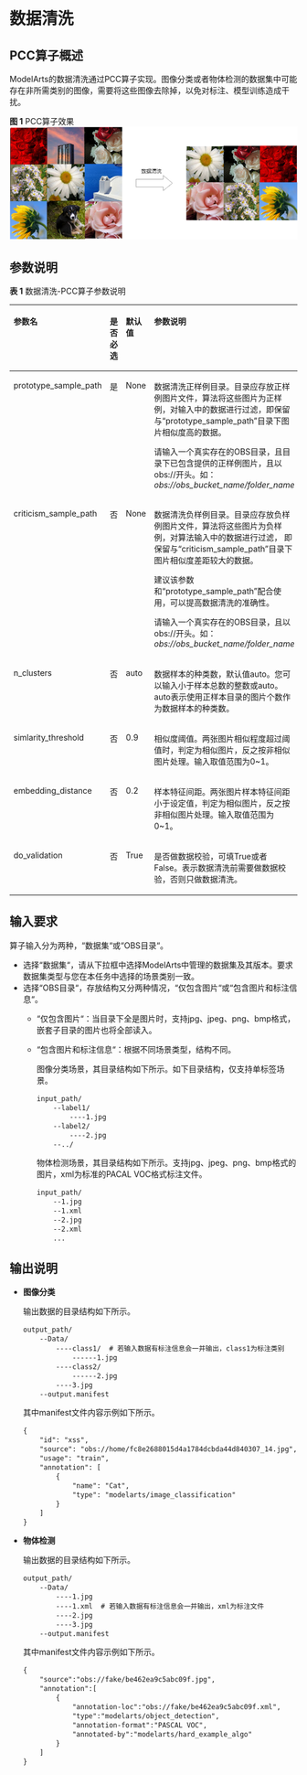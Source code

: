 # 数据清洗<a name="modelarts_23_0340"></a>

## PCC算子概述<a name="zh-cn_topic_0262111316_section549195085217"></a>

ModelArts的数据清洗通过PCC算子实现。图像分类或者物体检测的数据集中可能存在非所需类别的图像，需要将这些图像去除掉，以免对标注、模型训练造成干扰。

**图 1**  PCC算子效果<a name="zh-cn_topic_0262111316_fig0784114719208"></a>  
![](figures/PCC算子效果.png "PCC算子效果")

## 参数说明<a name="zh-cn_topic_0262111316_section12961782538"></a>

**表 1**  数据清洗-PCC算子参数说明

<a name="zh-cn_topic_0262111316_table14105640181020"></a>
<table><thead align="left"><tr id="zh-cn_topic_0262111316_row2105940191016"><th class="cellrowborder" valign="top" width="23.427657234276573%" id="mcps1.2.5.1.1"><p id="zh-cn_topic_0262111316_p41059407106"><a name="zh-cn_topic_0262111316_p41059407106"></a><a name="zh-cn_topic_0262111316_p41059407106"></a>参数名</p>
</th>
<th class="cellrowborder" valign="top" width="6.909309069093091%" id="mcps1.2.5.1.2"><p id="zh-cn_topic_0262111316_p19105840171018"><a name="zh-cn_topic_0262111316_p19105840171018"></a><a name="zh-cn_topic_0262111316_p19105840171018"></a>是否必选</p>
</th>
<th class="cellrowborder" valign="top" width="8.13918608139186%" id="mcps1.2.5.1.3"><p id="zh-cn_topic_0262111316_p151057402108"><a name="zh-cn_topic_0262111316_p151057402108"></a><a name="zh-cn_topic_0262111316_p151057402108"></a>默认值</p>
</th>
<th class="cellrowborder" valign="top" width="61.523847615238466%" id="mcps1.2.5.1.4"><p id="zh-cn_topic_0262111316_p1810513402108"><a name="zh-cn_topic_0262111316_p1810513402108"></a><a name="zh-cn_topic_0262111316_p1810513402108"></a>参数说明</p>
</th>
</tr>
</thead>
<tbody><tr id="zh-cn_topic_0262111316_row8105184031010"><td class="cellrowborder" valign="top" width="23.427657234276573%" headers="mcps1.2.5.1.1 "><p id="zh-cn_topic_0262111316_p1510511407101"><a name="zh-cn_topic_0262111316_p1510511407101"></a><a name="zh-cn_topic_0262111316_p1510511407101"></a>prototype_sample_path</p>
</td>
<td class="cellrowborder" valign="top" width="6.909309069093091%" headers="mcps1.2.5.1.2 "><p id="zh-cn_topic_0262111316_p17158195461614"><a name="zh-cn_topic_0262111316_p17158195461614"></a><a name="zh-cn_topic_0262111316_p17158195461614"></a>是</p>
</td>
<td class="cellrowborder" valign="top" width="8.13918608139186%" headers="mcps1.2.5.1.3 "><p id="zh-cn_topic_0262111316_p141055409102"><a name="zh-cn_topic_0262111316_p141055409102"></a><a name="zh-cn_topic_0262111316_p141055409102"></a>None</p>
</td>
<td class="cellrowborder" valign="top" width="61.523847615238466%" headers="mcps1.2.5.1.4 "><p id="zh-cn_topic_0262111316_p111051840191013"><a name="zh-cn_topic_0262111316_p111051840191013"></a><a name="zh-cn_topic_0262111316_p111051840191013"></a>数据清洗正样例目录。目录应存放正样例图片文件，算法将这些图片为正样例，对输入中的数据进行过滤，即保留与<span class="parmname" id="zh-cn_topic_0262111316_parmname26739561384"><a name="zh-cn_topic_0262111316_parmname26739561384"></a><a name="zh-cn_topic_0262111316_parmname26739561384"></a>“prototype_sample_path”</span>目录下图片相似度高的数据。</p>
<p id="zh-cn_topic_0262111316_p445245516011"><a name="zh-cn_topic_0262111316_p445245516011"></a><a name="zh-cn_topic_0262111316_p445245516011"></a>请输入一个真实存在的OBS目录，且目录下已包含提供的正样例图片，且以obs://开头。如：<em id="zh-cn_topic_0262111316_i89915121193"><a name="zh-cn_topic_0262111316_i89915121193"></a><a name="zh-cn_topic_0262111316_i89915121193"></a>obs://obs_bucket_name/folder_name</em></p>
</td>
</tr>
<tr id="zh-cn_topic_0262111316_row11054409109"><td class="cellrowborder" valign="top" width="23.427657234276573%" headers="mcps1.2.5.1.1 "><p id="zh-cn_topic_0262111316_p3105124031020"><a name="zh-cn_topic_0262111316_p3105124031020"></a><a name="zh-cn_topic_0262111316_p3105124031020"></a>criticism_sample_path</p>
</td>
<td class="cellrowborder" valign="top" width="6.909309069093091%" headers="mcps1.2.5.1.2 "><p id="zh-cn_topic_0262111316_p111051840171012"><a name="zh-cn_topic_0262111316_p111051840171012"></a><a name="zh-cn_topic_0262111316_p111051840171012"></a>否</p>
</td>
<td class="cellrowborder" valign="top" width="8.13918608139186%" headers="mcps1.2.5.1.3 "><p id="zh-cn_topic_0262111316_p151051940101011"><a name="zh-cn_topic_0262111316_p151051940101011"></a><a name="zh-cn_topic_0262111316_p151051940101011"></a>None</p>
</td>
<td class="cellrowborder" valign="top" width="61.523847615238466%" headers="mcps1.2.5.1.4 "><p id="zh-cn_topic_0262111316_p1610504010107"><a name="zh-cn_topic_0262111316_p1610504010107"></a><a name="zh-cn_topic_0262111316_p1610504010107"></a>数据清洗负样例目录。目录应存放负样例图片文件，算法将这些图片为负样例，对算法输入中的数据进行过滤， 即保留与<span class="parmname" id="zh-cn_topic_0262111316_parmname19343415182917"><a name="zh-cn_topic_0262111316_parmname19343415182917"></a><a name="zh-cn_topic_0262111316_parmname19343415182917"></a>“criticism_sample_path”</span>目录下图片相似度差距较大的数据。</p>
<p id="zh-cn_topic_0262111316_p17915202215298"><a name="zh-cn_topic_0262111316_p17915202215298"></a><a name="zh-cn_topic_0262111316_p17915202215298"></a>建议该参数和<span class="parmname" id="zh-cn_topic_0262111316_parmname19151222182912"><a name="zh-cn_topic_0262111316_parmname19151222182912"></a><a name="zh-cn_topic_0262111316_parmname19151222182912"></a>“prototype_sample_path”</span>配合使用，可以提高数据清洗的准确性。</p>
<p id="zh-cn_topic_0262111316_p1210515401108"><a name="zh-cn_topic_0262111316_p1210515401108"></a><a name="zh-cn_topic_0262111316_p1210515401108"></a>请输入一个真实存在的OBS目录，且以obs://开头。如：<em id="zh-cn_topic_0262111316_i315362112910"><a name="zh-cn_topic_0262111316_i315362112910"></a><a name="zh-cn_topic_0262111316_i315362112910"></a>obs://obs_bucket_name/folder_name</em></p>
</td>
</tr>
<tr id="zh-cn_topic_0262111316_row13222235181711"><td class="cellrowborder" valign="top" width="23.427657234276573%" headers="mcps1.2.5.1.1 "><p id="zh-cn_topic_0262111316_p1222103517173"><a name="zh-cn_topic_0262111316_p1222103517173"></a><a name="zh-cn_topic_0262111316_p1222103517173"></a>n_clusters</p>
</td>
<td class="cellrowborder" valign="top" width="6.909309069093091%" headers="mcps1.2.5.1.2 "><p id="zh-cn_topic_0262111316_p16128134181710"><a name="zh-cn_topic_0262111316_p16128134181710"></a><a name="zh-cn_topic_0262111316_p16128134181710"></a>否</p>
</td>
<td class="cellrowborder" valign="top" width="8.13918608139186%" headers="mcps1.2.5.1.3 "><p id="zh-cn_topic_0262111316_p2022212352172"><a name="zh-cn_topic_0262111316_p2022212352172"></a><a name="zh-cn_topic_0262111316_p2022212352172"></a>auto</p>
</td>
<td class="cellrowborder" valign="top" width="61.523847615238466%" headers="mcps1.2.5.1.4 "><p id="zh-cn_topic_0262111316_p20222123512179"><a name="zh-cn_topic_0262111316_p20222123512179"></a><a name="zh-cn_topic_0262111316_p20222123512179"></a>数据样本的种类数，默认值auto。您可以输入小于样本总数的整数或auto。auto表示使用正样本目录的图片个数作为数据样本的种类数。</p>
</td>
</tr>
<tr id="zh-cn_topic_0262111316_row1184913991711"><td class="cellrowborder" valign="top" width="23.427657234276573%" headers="mcps1.2.5.1.1 "><p id="zh-cn_topic_0262111316_p48492393175"><a name="zh-cn_topic_0262111316_p48492393175"></a><a name="zh-cn_topic_0262111316_p48492393175"></a>simlarity_threshold</p>
</td>
<td class="cellrowborder" valign="top" width="6.909309069093091%" headers="mcps1.2.5.1.2 "><p id="zh-cn_topic_0262111316_p16138946171"><a name="zh-cn_topic_0262111316_p16138946171"></a><a name="zh-cn_topic_0262111316_p16138946171"></a>否</p>
</td>
<td class="cellrowborder" valign="top" width="8.13918608139186%" headers="mcps1.2.5.1.3 "><p id="zh-cn_topic_0262111316_p48494391170"><a name="zh-cn_topic_0262111316_p48494391170"></a><a name="zh-cn_topic_0262111316_p48494391170"></a>0.9</p>
</td>
<td class="cellrowborder" valign="top" width="61.523847615238466%" headers="mcps1.2.5.1.4 "><p id="zh-cn_topic_0262111316_p18849739151714"><a name="zh-cn_topic_0262111316_p18849739151714"></a><a name="zh-cn_topic_0262111316_p18849739151714"></a>相似度阈值。两张图片相似程度超过阈值时，判定为相似图片，反之按非相似图片处理。输入取值范围为0~1。</p>
</td>
</tr>
<tr id="zh-cn_topic_0262111316_row20349544181711"><td class="cellrowborder" valign="top" width="23.427657234276573%" headers="mcps1.2.5.1.1 "><p id="zh-cn_topic_0262111316_p10349184419178"><a name="zh-cn_topic_0262111316_p10349184419178"></a><a name="zh-cn_topic_0262111316_p10349184419178"></a>embedding_distance</p>
</td>
<td class="cellrowborder" valign="top" width="6.909309069093091%" headers="mcps1.2.5.1.2 "><p id="zh-cn_topic_0262111316_p171516421714"><a name="zh-cn_topic_0262111316_p171516421714"></a><a name="zh-cn_topic_0262111316_p171516421714"></a>否</p>
</td>
<td class="cellrowborder" valign="top" width="8.13918608139186%" headers="mcps1.2.5.1.3 "><p id="zh-cn_topic_0262111316_p17349144471715"><a name="zh-cn_topic_0262111316_p17349144471715"></a><a name="zh-cn_topic_0262111316_p17349144471715"></a>0.2</p>
</td>
<td class="cellrowborder" valign="top" width="61.523847615238466%" headers="mcps1.2.5.1.4 "><p id="zh-cn_topic_0262111316_p1073612416438"><a name="zh-cn_topic_0262111316_p1073612416438"></a><a name="zh-cn_topic_0262111316_p1073612416438"></a>样本特征间距。两张图片样本特征间距小于设定值，判定为相似图片，反之按非相似图片处理。输入取值范围为0~1。</p>
</td>
</tr>
<tr id="zh-cn_topic_0262111316_row133304618158"><td class="cellrowborder" valign="top" width="23.427657234276573%" headers="mcps1.2.5.1.1 "><p id="zh-cn_topic_0262111316_p7333114631515"><a name="zh-cn_topic_0262111316_p7333114631515"></a><a name="zh-cn_topic_0262111316_p7333114631515"></a>do_validation</p>
</td>
<td class="cellrowborder" valign="top" width="6.909309069093091%" headers="mcps1.2.5.1.2 "><p id="zh-cn_topic_0262111316_p143331469158"><a name="zh-cn_topic_0262111316_p143331469158"></a><a name="zh-cn_topic_0262111316_p143331469158"></a>否</p>
</td>
<td class="cellrowborder" valign="top" width="8.13918608139186%" headers="mcps1.2.5.1.3 "><p id="zh-cn_topic_0262111316_p3333164618155"><a name="zh-cn_topic_0262111316_p3333164618155"></a><a name="zh-cn_topic_0262111316_p3333164618155"></a>True</p>
</td>
<td class="cellrowborder" valign="top" width="61.523847615238466%" headers="mcps1.2.5.1.4 "><p id="zh-cn_topic_0262111316_p13333246121518"><a name="zh-cn_topic_0262111316_p13333246121518"></a><a name="zh-cn_topic_0262111316_p13333246121518"></a>是否做数据校验，可填True或者False。表示数据清洗前需要做数据校验，否则只做数据清洗。</p>
</td>
</tr>
</tbody>
</table>

## 输入要求<a name="zh-cn_topic_0262111316_section1182518553429"></a>

算子输入分为两种，“数据集“或“OBS目录“。

-   选择“数据集“，请从下拉框中选择ModelArts中管理的数据集及其版本。要求数据集类型与您在本任务中选择的场景类别一致。
-   选择“OBS目录“，存放结构又分两种情况，“仅包含图片“或“包含图片和标注信息“。
    -   “仅包含图片“：当目录下全是图片时，支持jpg、jpeg、png、bmp格式，嵌套子目录的图片也将全部读入。
    -   “包含图片和标注信息“：根据不同场景类型，结构不同。

        图像分类场景，其目录结构如下所示。如下目录结构，仅支持单标签场景。

        ```
        input_path/
            --label1/
                ----1.jpg
            --label2/
                ----2.jpg
            --../
        ```

        物体检测场景，其目录结构如下所示。支持jpg、jpeg、png、bmp格式的图片，xml为标准的PACAL VOC格式标注文件。

        ```
        input_path/
            --1.jpg
            --1.xml
            --2.jpg
            --2.xml
            ...
        ```



## 输出说明<a name="zh-cn_topic_0262111316_section15566104214111"></a>

-   **图像分类**

    输出数据的目录结构如下所示。

    ```
    output_path/
        --Data/
            ----class1/  # 若输入数据有标注信息会一并输出，class1为标注类别
                ------1.jpg
            ----class2/
                ------2.jpg
            ----3.jpg
        --output.manifest
    ```

    其中manifest文件内容示例如下所示。

    ```
    {
    	"id": "xss",
    	"source": "obs://home/fc8e2688015d4a1784dcbda44d840307_14.jpg",
    	"usage": "train", 
    	"annotation": [
    		{
    			"name": "Cat", 
    			"type": "modelarts/image_classification"
    		}
    	]
    }
    ```


-   **物体检测**

    输出数据的目录结构如下所示。

    ```
    output_path/
        --Data/
            ----1.jpg
            ----1.xml  # 若输入数据有标注信息会一并输出，xml为标注文件
            ----2.jpg
            ----3.jpg
        --output.manifest
    ```

    其中manifest文件内容示例如下所示。

    ```
    {
    	"source":"obs://fake/be462ea9c5abc09f.jpg",
    	"annotation":[
    		{
    			"annotation-loc":"obs://fake/be462ea9c5abc09f.xml",
    			"type":"modelarts/object_detection",
    			"annotation-format":"PASCAL VOC",
    			"annotated-by":"modelarts/hard_example_algo"
    		}
    	]
    }
    ```


